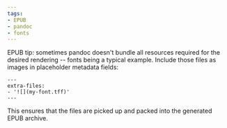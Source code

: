 ```yaml
---
tags:
- EPUB
- pandoc
- fonts
---
```


EPUB tip: sometimes pandoc doesn't bundle all resources required for the
desired rendering -- fonts being a typical example. Include those files
as images in placeholder metadata fields:

    ---
    extra-files:
    - '![](my-font.tff)'
    ---

This ensures that the files are picked up and packed into the generated
EPUB archive.
